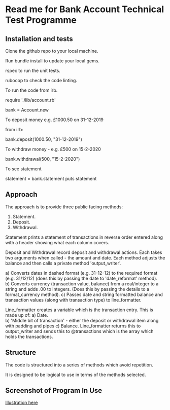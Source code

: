 # Read me for Bank Account Technical Test Programme


## Installation and tests

Clone the github repo to your local machine.

Run bundle install to update your local gems.

rspec to run the unit tests.

rubocop to check the code linting.

To run the code from irb.

require './lib/account.rb'

bank = Account.new


To deposit money e.g. £1000.50 on 31-12-2019

from irb:

bank.deposit(1000.50, "31-12-2019")

To withdraw money - e.g. £500 on 15-2-2020

bank.withdrawal(500, "15-2-2020")

To see statement

statement = bank.statement
puts statement

## Approach

The approach is to provide three public facing methods:  
1. Statement.  
2. Deposit.  
3. Withdrawal.

Statement prints a statement of transactions in reverse order entered along with a header showing what each column covers.

Deposit and Withdrawal record deposit and withdrawal actions.  Each takes two arguments when called - the amount and date.  Each method adjusts the balance and then calls  a private method 'output_writer'.


a) Converts dates in dashed format  (e.g. 31-12-12) to the required format (e.g. 31/12/12) (does this by passing the date to   'date\_reformat' method).   
b) Converts currency (transaction value, balance) from a real/integer to a string and adds .00 to integers. (Does this by passing the details to a format_currency method). 
c) Passes date and string formatted balance and transaction values (along with transaction type) to line\_formatter.

Line\_formatter creates a variable  which is the transaction entry.  This is made up of:
  a) Date.   
  b) 'Middle bit of transaction' - either the deposit or withdrawal item along with padding and pipes
  c) Balance.
  Line\_formatter returns this to output\_writer and sends this to @transactions which is the array which holds the transactions.
  
##   Structure
  The code is structured into a series of methods which avoid repetition.
  
  It is designed to be logical to use in terms of the methods selected.
  
##   Screenshot of Program In Use
[Illustration here](https://github.com/robertwoolley99/account-tech-test/screenshot.png)
  

